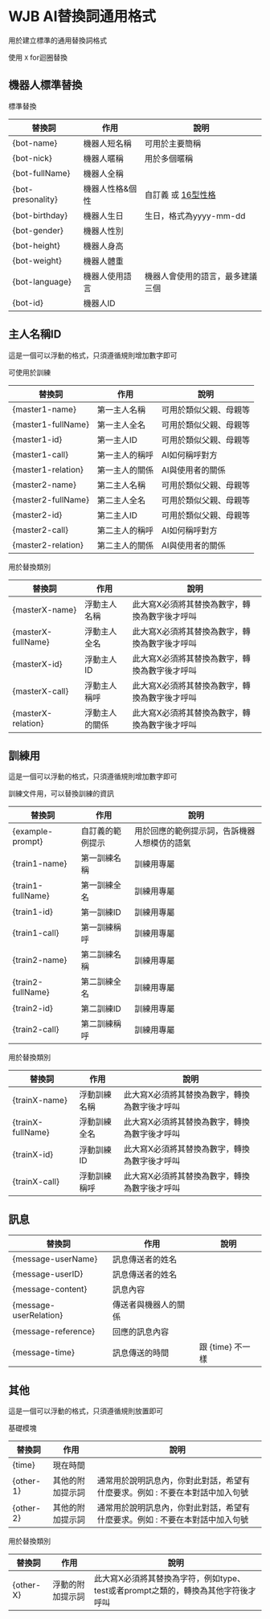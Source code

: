 # WJB AI替換詞通用格式

用於建立標準的通用替換詞格式

使用 ``X`` for迴圈替換

## 機器人標準替換

標準替換

| 替換詞 | 作用 | 說明 |
|-----|-----|-----|
| {bot-name} | 機器人短名稱 | 可用於主要簡稱 |
| {bot-nick} | 機器人暱稱 | 用於多個暱稱 |
| {bot-fullName} | 機器人全稱 | |
| {bot-presonality} | 機器人性格&個性 | 自訂義 或 [16型性格](https://www.16personalities.com/tw/%E6%80%A7%E6%A0%BC%E6%B8%AC%E8%A9%A6) |
| {bot-birthday} | 機器人生日 | 生日，格式為yyyy-mm-dd |
| {bot-gender} | 機器人性別 | |
| {bot-height} | 機器人身高 | |
| {bot-weight} | 機器人體重 | |
| {bot-language} | 機器人使用語言 | 機器人會使用的語言，最多建議三個 |
| {bot-id} | 機器人ID | |

## 主人名稱ID

這是一個可以浮動的格式，只須遵循規則增加數字即可

可使用於訓練

| 替換詞 | 作用 | 說明 |
|-----|-----|-----|
| {master1-name} | 第一主人名稱 | 可用於類似父親、母親等 |
| {master1-fullName} | 第一主人全名 | 可用於類似父親、母親等 |
| {master1-id} | 第一主人ID | 可用於類似父親、母親等 |
| {master1-call} | 第一主人的稱呼 | AI如何稱呼對方 |
| {master1-relation} | 第一主人的關係 | AI與使用者的關係 |
| {master2-name} | 第二主人名稱 | 可用於類似父親、母親等 |
| {master2-fullName} | 第二主人全名 | 可用於類似父親、母親等 |
| {master2-id} | 第二主人ID | 可用於類似父親、母親等 |
| {master2-call} | 第二主人的稱呼 | AI如何稱呼對方 |
| {master2-relation} | 第二主人的關係 | AI與使用者的關係 |

用於替換類別

| 替換詞 | 作用 | 說明 |
|-----|-----|-----|
| {masterX-name} | 浮動主人名稱 | 此大寫X必須將其替換為數字，轉換為數字後才呼叫 |
| {masterX-fullName} | 浮動主人全名 | 此大寫X必須將其替換為數字，轉換為數字後才呼叫 |
| {masterX-id} | 浮動主人ID | 此大寫X必須將其替換為數字，轉換為數字後才呼叫 |
| {masterX-call} | 浮動主人稱呼 | 此大寫X必須將其替換為數字，轉換為數字後才呼叫 |
| {masterX-relation} | 浮動主人的關係 | 此大寫X必須將其替換為數字，轉換為數字後才呼叫 |

## 訓練用

這是一個可以浮動的格式，只須遵循規則增加數字即可

訓練文件用，可以替換訓練的資訊

| 替換詞 | 作用 | 說明 |
|-----|-----|-----|
| {example-prompt} | 自訂義的範例提示 | 用於回應的範例提示詞，告訴機器人想模仿的語氣 |
| {train1-name} | 第一訓練名稱 | 訓練用專屬 |
| {train1-fullName} | 第一訓練全名 | 訓練用專屬 |
| {train1-id} | 第一訓練ID | 訓練用專屬 |
| {train1-call} | 第一訓練稱呼 | 訓練用專屬 |
| {train2-name} | 第二訓練名稱 | 訓練用專屬 |
| {train2-fullName} | 第二訓練全名 | 訓練用專屬 |
| {train2-id} | 第二訓練ID | 訓練用專屬 |
| {train2-call} | 第二訓練稱呼 | 訓練用專屬 |

用於替換類別

| 替換詞 | 作用 | 說明 |
|-----|-----|-----|
| {trainX-name} | 浮動訓練名稱 | 此大寫X必須將其替換為數字，轉換為數字後才呼叫 |
| {trainX-fullName} | 浮動訓練全名 | 此大寫X必須將其替換為數字，轉換為數字後才呼叫 |
| {trainX-id} | 浮動訓練ID | 此大寫X必須將其替換為數字，轉換為數字後才呼叫 |
| {trainX-call} | 浮動訓練稱呼 | 此大寫X必須將其替換為數字，轉換為數字後才呼叫 |

## 訊息

| 替換詞 | 作用 | 說明 |
|-----|-----|-----|
| {message-userName} | 訊息傳送者的姓名 | |
| {message-userID} | 訊息傳送者的姓名 | |
| {message-content} | 訊息內容 | |
| {message-userRelation} | 傳送者與機器人的關係 | |
| {message-reference} | 回應的訊息內容 | |
| {message-time} | 訊息傳送的時間 | 跟 {time} 不一樣 |

## 其他

這是一個可以浮動的格式，只須遵循規則放置即可

基礎模塊

| 替換詞 | 作用 | 說明 |
|-----|-----|-----|
| {time} | 現在時間 | |
| {other-1} | 其他的附加提示詞 | 通常用於說明訊息內，你對此對話，希望有什麼要求。例如 : 不要在本對話中加入句號 |
| {other-2} | 其他的附加提示詞 | 通常用於說明訊息內，你對此對話，希望有什麼要求。例如 : 不要在本對話中加入句號 |


用於替換類別

| 替換詞 | 作用 | 說明 |
|-----|-----|-----|
| {other-X} | 浮動的附加提示詞 | 此大寫X必須將其替換為字符，例如type、test或者prompt之類的，轉換為其他字符後才呼叫 |
